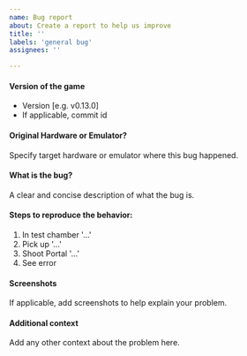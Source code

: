 ```yaml
---
name: Bug report
about: Create a report to help us improve
title: ''
labels: 'general bug'
assignees: ''

---
```


#### Version of the game
 - Version [e.g. v0.13.0]
 - If applicable, commit id

#### Original Hardware or Emulator?
Specify target hardware or emulator where this bug happened.

#### What is the bug?
A clear and concise description of what the bug is.

#### Steps to reproduce the behavior:
1. In test chamber '…'
2. Pick up '…'
3. Shoot Portal '…'
4. See error

#### Screenshots
If applicable, add screenshots to help explain your problem.

#### Additional context
Add any other context about the problem here.
